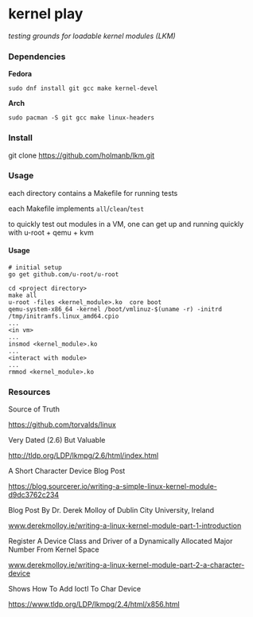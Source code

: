 kernel play
===========

*testing grounds for loadable kernel modules (LKM)*



### Dependencies

**Fedora**

```
sudo dnf install git gcc make kernel-devel
```

**Arch**

```
sudo pacman -S git gcc make linux-headers
```


### Install

git clone https://github.com/holmanb/lkm.git

### Usage

each directory contains a Makefile for running tests

each Makefile implements `all`/`clean`/`test`

to quickly test out modules in a VM, one can get up and running quickly with u-root + qemu + kvm


#### Usage
```
# initial setup
go get github.com/u-root/u-root

cd <project directory>
make all
u-root -files <kernel_module>.ko  core boot
qemu-system-x86_64 -kernel /boot/vmlinuz-$(uname -r) -initrd /tmp/initramfs.linux_amd64.cpio
...
<in vm>
...
insmod <kernel_module>.ko
...
<interact with module>
...
rmmod <kernel_module>.ko
```


### Resources

Source of Truth

https://github.com/torvalds/linux


Very Dated (2.6) But Valuable

http://tldp.org/LDP/lkmpg/2.6/html/index.html


A Short Character Device Blog Post

https://blog.sourcerer.io/writing-a-simple-linux-kernel-module-d9dc3762c234


Blog Post By Dr. Derek Molloy of Dublin City University, Ireland

www.derekmolloy.ie/writing-a-linux-kernel-module-part-1-introduction


Register A Device Class and Driver of a Dynamically Allocated Major Number From Kernel Space

www.derekmolloy.ie/writing-a-linux-kernel-module-part-2-a-character-device


Shows How To Add Ioctl To Char Device

https://www.tldp.org/LDP/lkmpg/2.4/html/x856.html
